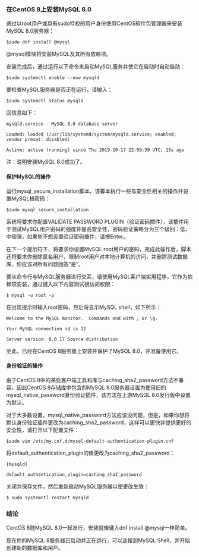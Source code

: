 ### 在CentOS 8上安装MySQL 8.0
通过以root用户或具有sudo特权的用户身份使用CentOS软件包管理器来安装MySQL 8.0服务器：
```
$sudo dnf install @mysql
```
@mysql模块将安装MySQL及其所有依赖项。

安装完成后，通过运行以下命令来启动MySQL服务并使它在启动时自动启动：
```
$sudo systemctl enable --now mysqld
```
要检查MySQL服务器是否正在运行，请输入：
```
$sudo systemctl status mysqld
```
回信息如下：
```
mysqld.service - MySQL 8.0 database server

Loaded: loaded (/usr/lib/systemd/system/mysqld.service; enabled; vendor preset: disabled)

Active: active (running) since Thu 2019-10-17 22:09:39 UTC; 15s ago
```
注：说明安装MySQL 8.0成功了。

#### 保护MySQL的操作
运行mysql_secure_installation脚本，该脚本执行一些与安全性相关的操作并设置MySQL根密码：
```
$sudo mysql_secure_installation
```
系统将要求你配置VALIDATE PASSWORD PLUGIN（验证密码插件），该插件用于测试MySQL用户密码的强度并提高安全性，密码验证策略分为三个级别：低、中和强，如果你不想设置验证密码插件，请按Enter。

在下一个提示符下，将要求你设置MySQL root用户的密码，完成此操作后，脚本还将要求你删除匿名用户，限制root用户对本地计算机的访问，并删除测试数据库，你应该对所有问题回答“是”。

要从命令行与MySQL服务器进行交互，请使用MySQL客户端实用程序，它作为依赖项安装，通过键入以下内容测试根访问权限：
```
$ mysql -u root -p
```
在出现提示时输入root密码，然后将显示MySQL shell，如下所示：
```
Welcome to the MySQL monitor.  Commands end with ; or \g.

Your MySQL connection id is 12

Server version: 8.0.17 Source distribution
```
至此，已经在CentOS 8服务器上安装并保护了MySQL 8.0，并准备使用它。

#### 身份验证的操作
由于CentOS 8中的某些客户端工具和库与caching_sha2_password方法不兼容，因此CentOS 8存储库中包含的MySQL 8.0服务器设置为使用旧的mysql_native_password身份验证插件，该方法在上游MySQL 8.0发行版中设置为默认。

对于大多数设置，mysql_native_password方法应该没问题，但是，如果你想将默认身份验证插件更改为caching_sha2_password，这样可以更快并提供更好的安全性，请打开以下配置文件：
```
$sudo vim /etc/my.cnf.d/mysql-default-authentication-plugin.cnf
```
将default_authentication_plugin的值更改为caching_sha2_password：
```
[mysqld]

default_authentication_plugin=caching_sha2_password
```
关闭并保存文件，然后重新启动MySQL服务器以使更改生效：
```
$ sudo systemctl restart mysqld
```

### 结论
CentOS 8随MySQL 8.0一起发行，安装就像键入dnf install @mysql一样简单。

现在你的MySQL 8服务器已启动并正在运行，可以连接到MySQL Shell，并开始创建新的数据库和用户。